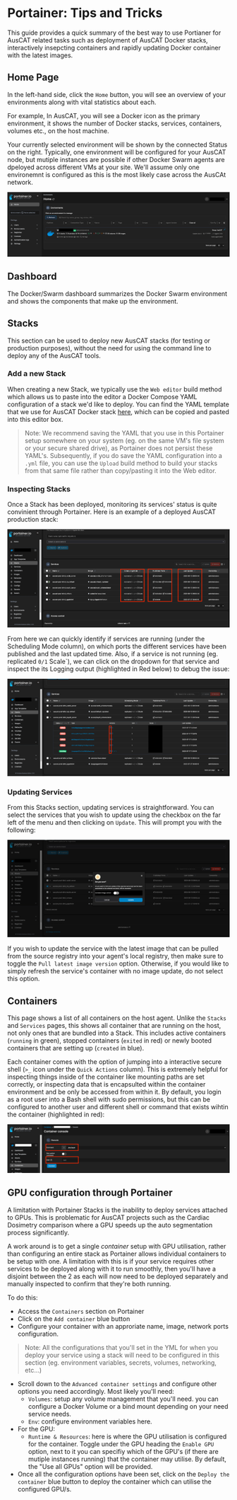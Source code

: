 # Portainer: Tips and Tricks

This guide provides a quick summary of the best way to use Portianer for AusCAT related tasks such as deployment of AusCAT Docker stacks, interactively insepcting containers and rapidly updating Docker container with the latest images.
## Home Page  

In the left-hand side, click the `Home` button, you will see an overview of your environments along with vital statistics about each.  

For example, In AusCAT, you will see a Docker icon as the primary environment, it shows the number of Docker stacks, services, containers, volumes etc., on the host machine.  

Your currently selected environment will be shown by the connected Status on the right. Typically, one environment will be configured for your AusCAT node, but mutiple instances are possible if other Docker Swarm agents are dpeloyed across different VMs at your site. We'll assume only one environemnt is configured as this is the most likely case across the AusCAt network.

![Portainer home screen](images/Portainer_1.png)

## Dashboard  

The Docker/Swarm dashboard summarizes the Docker Swarm environment and shows the components that make up the environment. 

## Stacks  

This section can be used to deploy new AusCAT stacks (for testing or production purposes), without the need for using the command line to deploy any of the AusCAT tools. 

### Add a new Stack 

When creating a new Stack, we typically use the `Web editor` build method which allows us to paste into the editor a Docker Compose YAML configuration of a stack we'd like to deploy. You can find the YAML template that we use for AusCAT Docker stack [here](https://github.com/AustralianCancerDataNetwork/auscat_installation/blob/main/docker-compose.yml), which can be copied and pasted into this editor box.

> Note: We recommend saving the YAML that you use in this Portainer setup somewhere on your system (eg. on the same VM's file system or your secure shared drive), as Portainer does not persist these YAML's. Subsequently, if you do save the YAML configuration into a `.yml` file, you can use the `Upload` build method to build your stacks from that same file rather than copy/pasting it into the Web editor.

### Inspecting Stacks 

Once a Stack has been deployed, monitoring its services' status is quite convinient through Portainer. Here is an example of a deployed AusCAT production stack:

![Portainer example stack](images/Portainer_2.png)

From here we can quickly identify if services are running (under the Scheduling Mode column), on which ports the different services have been published and the last updated time. Also, if a service is not running (eg. replicated `0/1` Scale`), we can click on the dropdown for that service and inspect the its Logging output (highlighted in Red below) to debug the issue:

![Portainer logging section](images/Portainer_3.png)

### Updating Services

From this Stacks section, updating services is straightforward. You can select the services that you wish to update using the checkbox on the far left of the menu and then clicking on `Update`. This will prompt you with the following:

![Portainer update service](images/Portainer_4.png)

If you wish to update the service with the latest image that can be pulled from the source registry into your agent's local registry, then make sure to toggle the `Pull latest image version` option. Otherwise, if you would like to simply refresh the service's container with no image update, do not select this option.

## Containers 

This page shows a list of all containers on the host agent. Unlike the `Stacks` and `Services` pages, this shows all container that are running on the host, not only ones that are bundled into a Stack. This includes active containers (`running` in green), stopped containers (`exited` in red) or newly booted containers that are setting up (`created` in blue).

Each container comes with the option of jumping into a interactive secure shell (`>_` icon under the `Quick Actions` column). This is extremely helpful for inspecting things inside of the container like mounting paths are set correctly, or inspecting data that is encapsulted within the container environment and be only be accessed from within it. By default, you login as a root user into a Bash shell with sudo permissions, but this can be configured to another user and different shell or command that exists wihtin the container (highlighted in red):

![Portainer containers](images/Portainer_5.png)

## GPU configuration through Portainer

A limitation with Portainer Stacks is the inability to deploy services attached to GPUs. This is problematic for AusCAT projects such as the Cardiac Dosimetry comparison where a GPU speeds up the auto segmentation process significantly.

A work around is to get a single *container* setup with GPU utilisation, rather than configuring an entire stack as Portainer allows individual containers to be setup with one. A limitation with this is if your service requires other services to be deployed along with it to run smoothly, then you'll have a disjoint between the 2 as each will now need to be deployed separately and manually inspected to confirm that they're both running. 

To do this:
- Access the `Containers` section on Portainer
- Click on the `Add container` blue button
- Configure your container with an approriate name, image, network ports configuration.
> Note: All the configurations that you'll set in the YML for when you deploy your service using a stack will need to be configured in this section (eg. environment variables, secrets, volumes, networking, etc...)
- Scroll down to the `Advanced container settings` and configure other options you need accordingly. Most likely you'll need:
    * `Volumes`: setup any volume management that you'll need. you can configure a Docker Volume or a bind mount depending on your need service needs.
    * `Env`: configure environment variables here.
- For the GPU:
    * `Runtime & Resources`: here is where the GPU utilisation is configured for the container. Toggle under the GPU heading the `Enable GPU` option, next to it you can specifiy which of the GPU's (if there are mutiple instances running) that the container may utilise. By default, the "Use all GPUs" option will be provided.
- Once all the configuration options have been set, click on the `Deploy the container` blue button to deploy the container which can utilise the configured GPU/s.
